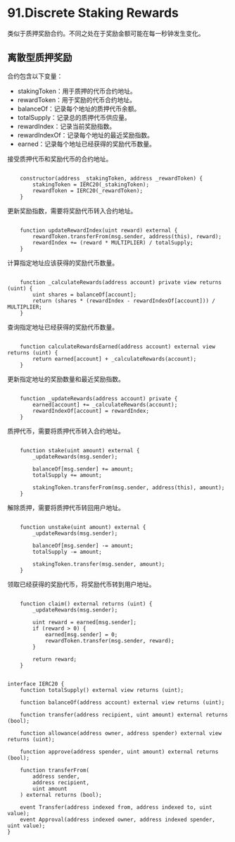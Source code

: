 # 91.Discrete Staking Rewards
类似于质押奖励合约。不同之处在于奖励金额可能在每一秒钟发生变化。

## 离散型质押奖励
合约包含以下变量：
* stakingToken：用于质押的代币合约地址。
* rewardToken：用于奖励的代币合约地址。
* balanceOf：记录每个地址的质押代币余额。
* totalSupply：记录总的质押代币供应量。
* rewardIndex：记录当前奖励指数。
* rewardIndexOf：记录每个地址的最近奖励指数。
* earned：记录每个地址已经获得的奖励代币数量。

接受质押代币和奖励代币的合约地址。
```solidity

    constructor(address _stakingToken, address _rewardToken) {
        stakingToken = IERC20(_stakingToken);
        rewardToken = IERC20(_rewardToken);
    }
```
更新奖励指数，需要将奖励代币转入合约地址。
```solidity

    function updateRewardIndex(uint reward) external {
        rewardToken.transferFrom(msg.sender, address(this), reward);
        rewardIndex += (reward * MULTIPLIER) / totalSupply;
    }
```
计算指定地址应该获得的奖励代币数量。
```solidity

    function _calculateRewards(address account) private view returns (uint) {
        uint shares = balanceOf[account];
        return (shares * (rewardIndex - rewardIndexOf[account])) / MULTIPLIER;
    }
```
查询指定地址已经获得的奖励代币数量。
```solidity

    function calculateRewardsEarned(address account) external view returns (uint) {
        return earned[account] + _calculateRewards(account);
    }
```
更新指定地址的奖励数量和最近奖励指数。
```solidity

    function _updateRewards(address account) private {
        earned[account] += _calculateRewards(account);
        rewardIndexOf[account] = rewardIndex;
    }
```
质押代币，需要将质押代币转入合约地址。
```solidity

    function stake(uint amount) external {
        _updateRewards(msg.sender);

        balanceOf[msg.sender] += amount;
        totalSupply += amount;

        stakingToken.transferFrom(msg.sender, address(this), amount);
    }
```
解除质押，需要将质押代币转回用户地址。
```solidity

    function unstake(uint amount) external {
        _updateRewards(msg.sender);

        balanceOf[msg.sender] -= amount;
        totalSupply -= amount;

        stakingToken.transfer(msg.sender, amount);
    }
```
领取已经获得的奖励代币，将奖励代币转到用户地址。
```solidity

    function claim() external returns (uint) {
        _updateRewards(msg.sender);

        uint reward = earned[msg.sender];
        if (reward > 0) {
            earned[msg.sender] = 0;
            rewardToken.transfer(msg.sender, reward);
        }

        return reward;
    }


interface IERC20 {
    function totalSupply() external view returns (uint);

    function balanceOf(address account) external view returns (uint);

    function transfer(address recipient, uint amount) external returns (bool);

    function allowance(address owner, address spender) external view returns (uint);

    function approve(address spender, uint amount) external returns (bool);

    function transferFrom(
        address sender,
        address recipient,
        uint amount
    ) external returns (bool);

    event Transfer(address indexed from, address indexed to, uint value);
    event Approval(address indexed owner, address indexed spender, uint value);
}
```